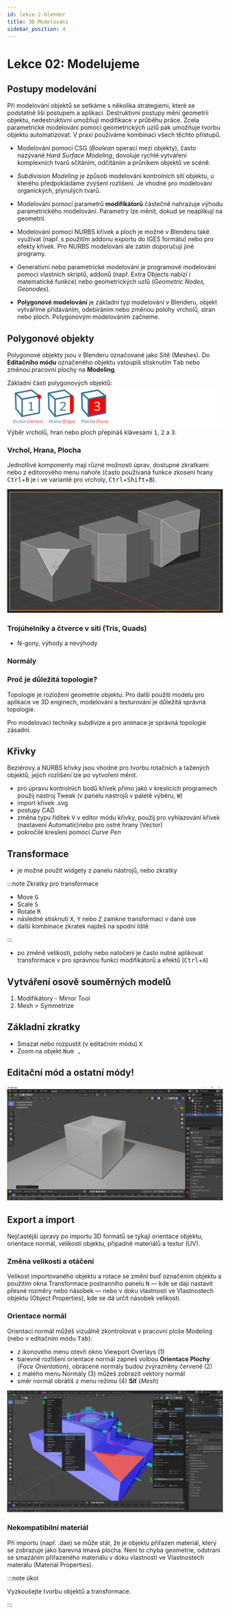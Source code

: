 ```yaml
---
id: lekce-2-blender
title: 3D Modelování
sidebar_position: 4
---
```


# Lekce 02: Modelujeme
## Postupy modelování
Při modelování objektů se setkáme s několika strategiemi, které se podstatně liší postupem a aplikací. Destruktivní postupy mění geometrii objektu, nedestruktivní umožňují modifikace v průběhu práce. Zcela parametrické modelování pomocí geometrických uzlů pak umožňuje tvorbu objektu automatizovat. V praxi používáme kombinaci všech těchto přístupů.

- Modelování pomocí CSG (*Boolean* operací mezi objekty), často nazývané *Hard Surface Modeling*, dovoluje rychlé vytváření komplexních tvarů sčítáním, odčítáním a průnikem objektů ve scéně.

- *Subdivision Modeling* je způsob modelování kontrolních sítí objektu, u kterého předpokládáme zvýšení rozlišení. Je vhodné pro modelování organických, plynulých tvarů.

- Modelování pomocí parametrů **modifikátorů** částečně nahrazuje výhodu parametrického modelování. Parametry lze měnit, dokud se neaplikují na geometrii.

- Modelování pomocí NURBS křivek a ploch je možné v Blenderu také využívat (např. s použitím addonu exportu do IGES formátu) nebo pro efekty křivek. Pro NURBS modelování ale zatím doporučuji jiné programy.

- Generativní nebo parametrické modelování je programové modelování pomocí vlastních skriptů, addonů (např. Extra Objects nabízí i matematické funkce) nebo geometrických uzlů (*Geometric Nodes, Geonodes*).

- **Polygonové modelování** je základní typ modelování v Blenderu, objekt vytváříme přidáváním, odebíráním nebo změnou polohy vrcholů, stran nebo ploch. Polygonovým modelováním začneme.

## Polygonové objekty
Polygonové objekty jsou v Blenderu označované jako Sítě (Meshes).
Do **Editačního módu** označeného objektu vstoupíš stisknutím <kbd>Tab</kbd> nebo změnou pracovní plochy na **Modeling**.

Základní části polygonových objektů:
![image](../img/blender01-edit.svg)
Výběr vrcholů, hran nebo ploch přepínáš klávesami <kbd>1</kbd>, <kbd>2</kbd> a <kbd>3</kbd>.

### Vrchol, Hrana, Plocha
Jednotlivé komponenty mají různé možnosti úprav, dostupné zkratkami nebo z editorového menu nahoře (často používaná funkce zkosení hrany <kbd>Ctrl</kbd>+<kbd>B</kbd> je i ve variantě pro vrcholy, <kbd>Ctrl</kbd>+<kbd>Shift</kbd>+<kbd>B</kbd>).

![Blender vertex bevel](./images/blender-bevel-vertex.png 'Beveling of vertex, edges, and faces in Blender')


### Trojúhelníky a čtverce v síti (Tris, Quads)
- N-gony, výhody a nevýhody
### Normály


### Proč je důležitá topologie?
Topologie je rozložení geometrie objektu. Pro další použití modelu pro aplikace ve 3D enginech, modelování a texturování je důležitá správná topologie.

Pro modelovací techniky subdivize a pro animace je správná topologie zásadní.

## Křivky
Beziérovy a NURBS křivky jsou vhodné pro tvorbu rotačních a tažených objektů, jejich rozlišení lze po vytvoření měnit.

- pro úpravu kontrolních bodů křivek přímo jako v kreslicích programech použij nástroj Tweak (v panelu nástrojů v paletě výběru, <kbd>W</kbd>)
- import křivek .svg
- postupy CAD
- změna typu řídítek <kbd>V</kbd> v editor módu křivky, použij pro vyhlazování křivek (nastavení Automatic)nebo pro ostré hrany (Vector)
- pokročilé kreslení pomocí *Curve Pen*
## Transformace
- je možné použít widgety z panelu nástrojů, nebo zkratky

:::note Zkratky pro transformace

- Move <kbd>G</kbd>
- Scale <kbd>S</kbd>
- Rotate <kbd>R</kbd>
- následné stisknutí <kbd>X</kbd>, <kbd>Y</kbd> nebo <kbd>Z</kbd> zamkne transformaci v dané ose
- další kombinace zkratek najdeš na spodní liště


:::

- po změně velikosti, polohy nebo natočení je často nutné aplikovat transformace v pro správnou funkci modifikátorů a efektů (<kbd>Ctrl</kbd>+<kbd>A</kbd>)
## Vytváření osově souměrných modelů
1. Modifikátory - Mirror Tool
2. Mesh > Symmetrize


## Základní zkratky

- Smazat nebo rozpustit (v editačním módu) <kbd>X</kbd>
- Zoom na objekt <kbd>Num ,</kbd>

## Editační mód a ostatní módy!

![image](./images/blender-screen.png)


## Export a import
Nejčastější úpravy po importu 3D formátů se týkají orientace objektu, orientace normál, velikosti objektu, případně materiálů a textur (UV).

### Změna velikosti a otáčení
Velikost importovaného objektu a rotace se změní buď označením objektu a použitím okna Transformace postranního panelu <kbd>N</kbd> — kde se dají nastavit přesné rozměry nebo násobek — nebo v doku vlastností ve Vlastnostech objektu (Object Properties), kde se dá určit násobek velikosti.

### Orientace normál
Orientaci normál můžeš vizuálně zkontrolovat v pracovní ploše Modeling (nebo v editačním módu <kbd>Tab</kbd>):

- z ikonového menu otevři okno Viewport Overlays (1)
- barevné rozlišení orientace normál zapneš volbou **Orientace Plochy** (*Face Orientation*), obrácené normály budou zvýrazněny červeně (2)
- z malého menu Normály (3) můžeš zobrazit vektory normál
- směr normál obrátíš z menu režimu (4) **Síť** (*Mesh*)

![image](./images/blender-normals.jpg)

### Nekompatibilní materiál
Při importu (např. .dae) se může stát, že je objektu přiřazen materiál, který se zobrazuje jako barevná tmavá plocha. Není to chyba geometrie, odstraní se smazáním přiřazeného materiálu v doku vlastností ve Vlastnostech materálu (Material Properties).

:::note úkol

Vyzkoušejte tvorbu objektů a transformace.

:::
